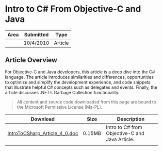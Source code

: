 # Intro to C# From Objective-C and Java

|Area|Submitted|Type|
|-|-|-|
||10/4/2010|Article

## Article Overview

For Objective-C and Java developers, this article is a deep dive into the C# language. The article introduces similarities and differences, opportunities to optimize and simplify the development experience, and code snippets that illustrate helpful C# concepts such as delegates and events. Finally, the article discusses .NET’s Garbage Collection functionality. 

> All content and source code downloaded from this page are bound to the Microsoft Permissive License (Ms-PL).

Download | Size | Description
---|---|---|
[IntroToCSharp_Article_4_0.doc](https://github.com/SimonDarksideJ/XNAGameStudio/raw/archive/Documents/IntroToCSharp_Article_4_0.doc?raw=true) | 0.15MB | Intro to C# from Objective-C and Java Article.
||||